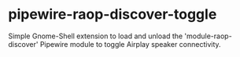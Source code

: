 # pipewire-raop-discover-toggle
Simple Gnome-Shell extension to load and unload the 'module-raop-discover' Pipewire module to toggle Airplay speaker connectivity.
